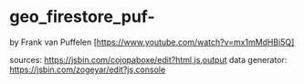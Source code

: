 # geo_firestore_puf-
by Frank van Puffelen [https://www.youtube.com/watch?v=mx1mMdHBi5Q]

sources:
https://jsbin.com/cojopaboxe/edit?html,js,output
data generator: 
https://jsbin.com/zogeyar/edit?js,console
